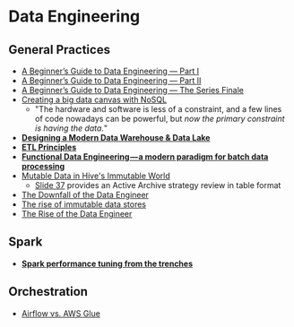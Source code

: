 # Data Engineering

## General Practices
- [A Beginner’s Guide to Data Engineering — Part I](https://medium.com/@rchang/a-beginners-guide-to-data-engineering-part-i-4227c5c457d7)
- [A Beginner’s Guide to Data Engineering — Part II](https://medium.com/@rchang/a-beginners-guide-to-data-engineering-part-ii-47c4e7cbda71)
- [A Beginner’s Guide to Data Engineering — The Series Finale](https://medium.com/@rchang/a-beginners-guide-to-data-engineering-the-series-finale-2cc92ff14b0)
- [Creating a big data canvas with NoSQL](http://usblogs.pwc.com/emerging-technology/creating-a-big-data-canvas-with-nosql/)
  - "The hardware and software is less of a constraint, and a few lines of code nowadays can be powerful, but *now the primary constraint is having the data.*"
- **[Designing a Modern Data Warehouse & Data Lake](https://static1.squarespace.com/static/52d1b75de4b0ed895b7e7de9/t/59e3bd8464b05fe9e6bbe969/1508097416856/DesigningAModernDWandDataLake_MelissaCoates.pdf)**
- **[ETL Principles](https://gtoonstra.github.io/etl-with-airflow/principles.html)**
- **[Functional Data Engineering — a modern paradigm for batch data processing](https://medium.com/@maximebeauchemin/functional-data-engineering-a-modern-paradigm-for-batch-data-processing-2327ec32c42a)**
- [Mutable Data in Hive's Immutable World](https://www.slideshare.net/lestermartin/mutable-data-in-hives-immutable-world)
  - [Slide 37](https://image.slidesharecdn.com/mutabledatainhive-150612041550-lva1-app6892/95/mutable-data-in-hives-immutable-world-37-638.jpg?cb=1487819448) provides an Active Archive strategy review in table format
- [The Downfall of the Data Engineer](https://medium.com/@maximebeauchemin/the-downfall-of-the-data-engineer-5bfb701e5d6b)
- [The rise of immutable data stores](http://usblogs.pwc.com/emerging-technology/the-rise-of-immutable-data-stores/)
- [The Rise of the Data Engineer](https://medium.freecodecamp.org/the-rise-of-the-data-engineer-91be18f1e603)

## Spark
- **[Spark performance tuning from the trenches](https://medium.com/teads-engineering/spark-performance-tuning-from-the-trenches-7cbde521cf60)**

## Orchestration
- [Airflow vs. AWS Glue](https://www.astronomer.io/guides/airflow-vs-aws-glue/)
